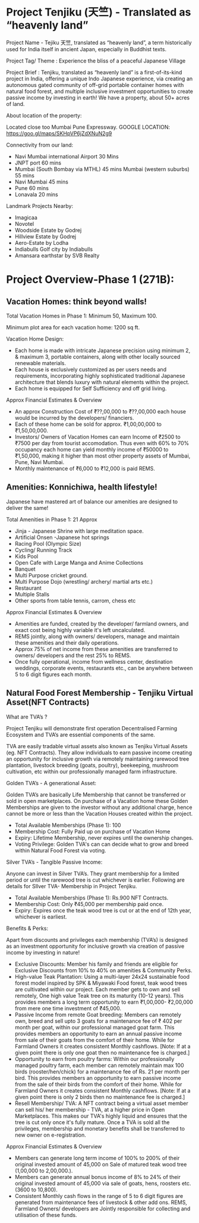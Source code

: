 # Project Tenjiku (天竺) - Translated as “heavenly land”
Project Name - Tejiku 天竺, translated as “heavenly land”, a term historically used for India itself in ancient Japan, especially in Buddhist texts.

Project Tag/ Theme : Experience the bliss of a peaceful Japanese Village

Project Brief : Tenjiku, translated as “heavenly land” is a first-of-its-kind project in India, offering a unique Indo Japanese experience, via creating an autonomous gated community of off-grid portable container homes with natural food forest, and multiple inclusive investment opportunities to create passive income by investing in earth!
We have a property, about 50+ acres of land.

About location of the property:

Located close too Mumbai Pune Expressway. GOOGLE LOCATION:
https://goo.gl/maps/SKHpVP6jZdXNuN2g9

Connectivity from our land:
- Navi Mumbai international Airport 30 Mins
- JNPT port 60 mins
- Mumbai (South Bombay via MTHL) 45 mins Mumbai (western suburbs) 55 mins
- Navi Mumbai 45 mins
- Pune 60 mins
- Lonavala 20 mins

Landmark Projects Nearby:
- Imagicaa 
- Novotel
- Woodside Estate by Godrej
- Hillview Estate by Godrej
- Aero-Estate by Lodha
- Indiabulls Golf city by Indiabulls
- Amansara earthstar by SVB Realty

# Project Overview-Phase 1 (271B):

## Vacation Homes: think beyond walls!

Total Vacation Homes in Phase 1: Minimum 50, Maximum 100.

Minimum plot area for each vacation home: 1200 sq ft.

Vacation Home Design:
-  Each home is made with intricate Japanese precision using minimum 2, & maximum 3, portable containers, along with other locally sourced renewable materials.
-  Each house is exclusively customized as per users needs and requirements, incorporating highly sophisticated traditional Japanese architecture that blends luxury with     natural elements within the project.
-  Each home is equipped for Self Sufficiency and off grid living.

Approx Financial Estimates & Overview
-  An approx Construction Cost of ₹??,00,000 to ₹??,00,000 each house would be incurred by the developers/ financiers.
-  Each of these home can be sold for approx. ₹1,00,00,000 to ₹1,50,00,000.
-  Investors/ Owners of Vacation Homes can earn Income of ₹2500 to ₹7500 per day from tourist accomodation. Thus even with 60% to 70% occupancy each home can yield monthly income of ₹50000 to ₹1,50,000, making it higher than most other property assets of Mumbai, Pune, Navi Mumbai.
-  Monthly maintenance of ₹6,000 to ₹12,000 is paid REMS.

## Amenities: Konnichiwa, health lifestyle!

Japanese have mastered art of balance our amenities are designed to deliver the same! 

Total Amenities in Phase 1: 21 Approx
-    Jinja - Japanese Shrine with large meditation space.
-    Artificial Onsen -Japanese hot springs
-    Racing Pool (Olympic Size)
-    Cycling/ Running Track
-    Kids Pool
-    Open Cafe with Large Manga and Anime Collections
-    Banquet
-    Multi Purpose cricket ground.
-    Multi Purpose Dojo (wrestling/ archery/ martial arts etc.)
-    Restaurant
-    Multiple Stalls
-    Other sports from table tennis, carrom, chess etc

Approx Financial Estimates & Overview
-    Amenities are funded, created by the developer/ farmland owners, and exact cost being highly variable it's left uncalculated. 
-    REMS jointly, along with owners/ developers, manage and maintain these amenities and their daily operations. 
-    Approx 75% of net income from these amenities are transferred to owners/ developers and the rest 25% to REMS.
-    Once fully operational, income from wellness center, destination weddings, corporate events, restaurants etc., can be anywhere between 5 to 6 digit figures each month.

## Natural Food Forest Membership - Tenjiku Virtual Asset(NFT Contracts) 

What are TVA’s ?

Project Tenjiku will demonstrate first operation Decentralised Farming Ecosystem and TVA’s are essential components of the same.
 
TVA are easily tradable virtual assets also known as Tenjiku Virtual Assets (eg. NFT Contracts). They allow individuals to earn passive income creating an opportunity for inclusive growth via remotely maintaining rarewood tree plantation, livestock breeding (goats, poultry), beekeeping, mushroom cultivation, etc within our professionally managed farm infrastructure.

Golden TVA’s - A generational Asset:  

Golden TVA’s are basically Life Membership that cannot be transferred or sold in open marketplaces. On purchase of a Vacation home these Golden Memberships are given to the investor without any additional charge, hence cannot be more or less than the Vacation Houses created within the project.
-    Total Available Memberships (Phase 1): 100
-    Membership Cost: Fully Paid up on purchase of Vacation Home 
-    Expiry: Lifetime Membership, never expires until the ownership changes.
-    Voting Privilege: Golden TVA's can can decide what to grow and breed within Natural Food Forest via voting.

Silver TVA’s - Tangible Passive Income: 

Anyone can invest in Silver TVA’s. They grant membership for a limited period or until the rarewood tree is cut whichever is earlier. Following are details for SIlver TVA- Membership in Project Tenjiku.
-    Total Available Memberships (Phase 1): Rs.900 NFT Contracts.
-    Membership Cost: Only ₹45,000 per membership paid once.
-    Expiry: Expires once the teak wood tree is cut or at the end of  12th year, whichever is earliest.

Benefits & Perks:

Apart from discounts and privileges each membership (TVA’s) is designed as an investment opportunity for inclusive growth via creation of passive income by investing in nature!

-    Exclusive Discounts: Member his family and friends are eligible for Exclusive Discounts from 10% to 40% on amenities & Community Perks.
-    High-value Teak Plantation: Using a multi-layer 24x24 sustainable food forest model inspired by SPK & Miyawaki Food forest, teak wood trees are cultivated within our project. Each member gets to own and sell remotely, One high value Teak tree on its maturity (10-12 years). This provides members a long term opportunity to earn ₹1,00,000- ₹2,00,000 from mere one time investment of ₹45,000.
-    Passive Income from remote Goat breeding: Members can remotely own, breed and sell upto 3 goats for a maintenance fee of ₹ 402 per month per goat, within our professional managed goat farm. This provides members an opportunity to earn an annual passive income from sale of their goats from the comfort of their home. While for Farmland Owners it creates consistent Monthly cashflows. [Note: If at a given point there is only one goat then no maintenance fee is charged.]
-    Opportunity to earn from poultry farms: Within our professionally managed poultry farm, each member can remotely maintain max 100 birds (rooster/hen/chick) for a maintenance fee of Rs. 21 per month per bird. This provides members an opportunity to earn passive income from the sale of their birds from the comfort of their home. While for Farmland Owners it creates consistent Monthly cashflows. [Note: If at a given point there is only 2 birds then no maintenance fee is charged.]
-    Resell Membership/ TVA: A NFT contract being a virtual asset member can sell his/ her membership - TVA, at a higher price in Open Marketplaces. This makes our TVA's highly liquid and ensures that the tree is cut only once it's fully mature. Once a TVA is sold all the privileges, membership and monetary benefits shall be transferred to new owner on e-registration.

Approx Financial Estimates & Overview
-    Members can generate long term income of 100% to 200% of their original invested amount of 45,000 on Sale of matured teak wood tree (1,00,000 to 2,00,000.).
-    Members can generate annual bonus income of 8% to 24% of their original invested amount of 45,000 via sale of goats, hens, roosters etc. (3600 to 10,800).
-    Consistent Monthly cash flows in the range of 5 to 6 digit figures are generated from maintenance fees of livestock & other add ons. REMS, Farmland Owners/ developers are Jointly responsible for collecting and utilisation of these funds.
